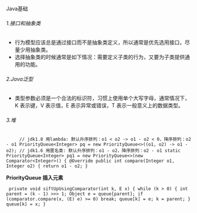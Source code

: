 Java基础

###### 1.接口和抽象类

- 行为模型应该总是通过接口而不是抽象类定义，所以通常是优先选用接口，尽量少用抽象类。
- 选择抽象类的时候通常是如下情况：需要定义子类的行为，又要为子类提供通用的功能。

###### 2.Java泛型

- 类型参数必须是一个合法的标识符，习惯上使用单个大写字母，通常情况下，K 表示键，V 表示值，E 表示异常或错误，T 表示一般意义上的数据类型。

###### 3.堆

`     // jdk1.8 用lambda: 默认升序排列：o1 < o2 -> o1 - o2 < 0，降序排列：o2 - o1
    PriorityQueue<Integer> pq = new PriorityQueue<>((o1, o2) -> o1 - o2);
    // jdk1.6 用匿名类: 默认升序排列：o1 - o2，降序排列：o2 - o1
    static PriorityQueue<Integer> pq1 = new PriorityQueue<>(new Comparator<Integer>() {
        @Override
        public int compare(Integer o1, Integer o2) {
            return o1 - o2;
        }`



**PriorityQueue 插入元素**



` private void siftUpUsingComparator(int k, E x) {
        while (k > 0) {
            int parent = (k - 1) >>> 1;
            Object e = queue[parent];
            if (comparator.compare(x, (E) e) >= 0)
                break;
            queue[k] = e;
            k = parent;
        }
        queue[k] = x;
    }`









